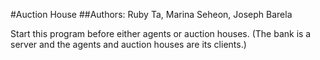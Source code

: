 #Auction House 
##Authors: Ruby Ta, Marina Seheon, Joseph Barela

Start this program before either agents or auction houses. (The bank is a server and the agents and
auction houses are its clients.)

